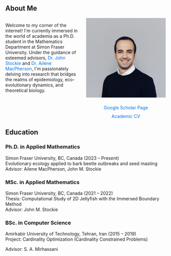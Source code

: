 <h2> About Me </h2>

<div style="display: flex; align-items: center; justify-content: space-between; align-items: flex-start;">

<div style="flex: 1; margin-right: 20px;">
  
Welcome to my corner of the internet! I'm currently immersed in the world of academia as a Ph.D. student in the Mathematics Department at Simon Fraser University. Under the guidance of esteemed advisors, <a href="https://www.sfu.ca/~jstockie/" target="_blank" style="text-decoration: none; color: #0073e6;">Dr. John Stockie</a> and <a href="https://amacp.github.io" target="_blank" style="text-decoration: none; color: #0073e6;">Dr. Ailene MacPherson</a>, I'm passionately delving into research that bridges the realms of epidemiology, eco-evolutionary dynamics, and theoretical biology.

</div>

<div style="text-align: center; flex: 0 0 250px;">
<img src="about.jpg" alt="Mahdi Salehzadeh" style="max-width: 250px; margin-bottom: 20px;"><br>
<a href="https://scholar.google.com/citations?user=wQ4KU-YAAAAJ&hl=en" target="_blank" style="text-decoration: none; color: #0073e6;">Google Scholar Page</a><br>
<div style="margin-top: 10px;">
<a href="CV.pdf" target="_blank" style="text-decoration: none; color: #0073e6;">Academic CV</a>
</div>
</div>

</div>

<h2> Education </h2>

**<h3> Ph.D. in Applied Mathematics </h3>** 
Simon Fraser University, BC, Canada (2023 – Present)  
Evolutionary ecology applied to bark beetle outbreaks and seed masting
Advisor: Ailene MacPherson, John M. Stockie

**<h3>MSc. in Applied Mathematics</h3>**
Simon Fraser University, BC, Canada (2021 – 2022)  
Thesis: Computational Study of 2D Jellyfish with the Immersed Boundary Method  
Advisor: John M. Stockie

**<h3>BSc. in Computer Science</h3>** 
Amirkabir University of Technology, Tehran, Iran (2015 – 2019)  
Project: Cardinality Optimization (Cardinality Constrained Problems)

Advisor: S. A. Mirhassani 
